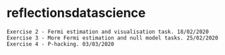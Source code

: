 # reflectionsdatascience
```
Exercise 2 - Fermi estimation and visualisation task. 18/02/2020
Exercise 3 - More Fermi estimation and null model tasks. 25/02/2020
Exercise 4 - P-hacking. 03/03/2020
```
